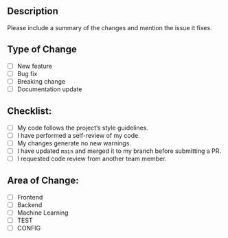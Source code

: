 ## Description
Please include a summary of the changes and mention the issue it fixes.

## Type of Change
- [ ] New feature
- [ ] Bug fix
- [ ] Breaking change
- [ ] Documentation update

## Checklist:
- [ ] My code follows the project’s style guidelines.
- [ ] I have performed a self-review of my code.
- [ ] My changes generate no new warnings.
- [ ] I have updated `main` and merged it to my branch before submitting a PR.
- [ ] I requested code review from another team member.

## Area of Change:
- [ ] Frontend
- [ ] Backend
- [ ] Machine Learning
- [ ] TEST
- [ ] CONFIG
